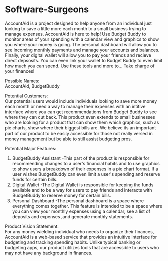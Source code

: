 # Software-Surgeons

AccountAid is a project designed to help anyone from an individual just looking to save a little more each month to a small business trying to manage expenses. AccountAid is here to help! Use Budget Buddy to monitor areas of your spending with a calendar view and graphics to show you where your money is going. The personal dashboard will allow you to see incoming monthly payments and manage your accounts and balances. Finally, your digital wallet will allow you to pay your friends and recieve direct depsosits. You can even link your wallet to Budget Buddy to even limit how much you can spend. Use these tools and more to... Take charge of your finances!

Possible Names:  
AccountAid, BudgetBuddy

Potential Customers:  
Our potential users would include individuals looking to save more money each month or need a way to manage their expenses with an intitive interface where you can get recommendations from Budget Buddy to see where they can cut back. This product even extends to small businesses who are looking for a product that can show them which graphics, such as pie charts, show where their biggest bills are. We believe its an important part of our product to be easily accessible for those not really versed in money management but be able to still assist budgeting pros.

Potential Major Features:  
1. BudgetBuddy Assistant
  -This part of the product is responsible for recommending changes to a user's financial habits and to use graphics to show users a breakdown of their expenses in a pie chart format. If a user wishes BudgetBuddy can even limit a user's spending and reserve funds for certain bills.
2. Digital Wallet
  -The Digital Wallet is responsible for keeping the funds available and to be a way for users to pay friends and interacts with BudgetBuddy to reserve money for certain bills.
3. Personal Dashboard
 -The personal dashboard is a space where everything comes together. This feature is intended to be a space where you can view your monthly expenses using a calendar, see a list of deposits and expenses ,and generate monthly statements.

Product Vision Statement:  
For any money wielding individual who needs to organize their finances, AccountAid is a web-based service that provides an intuitive interface for budgeting and tracking spending habits. Unlike typical banking or budgeting apps, our product utilizes tools that are accessible to users who may not have any background in finances.
